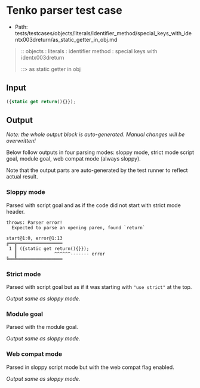 # Tenko parser test case

- Path: tests/testcases/objects/literals/identifier_method/special_keys_with_identx003dreturn/as_static_getter_in_obj.md

> :: objects : literals : identifier method : special keys with identx003dreturn
>
> ::> as static getter in obj

## Input

`````js
({static get return(){}});
`````

## Output

_Note: the whole output block is auto-generated. Manual changes will be overwritten!_

Below follow outputs in four parsing modes: sloppy mode, strict mode script goal, module goal, web compat mode (always sloppy).

Note that the output parts are auto-generated by the test runner to reflect actual result.

### Sloppy mode

Parsed with script goal and as if the code did not start with strict mode header.

`````
throws: Parser error!
  Expected to parse an opening paren, found `return`

start@1:0, error@1:13
╔══╦═════════════════
 1 ║ ({static get return(){}});
   ║              ^^^^^^------- error
╚══╩═════════════════

`````

### Strict mode

Parsed with script goal but as if it was starting with `"use strict"` at the top.

_Output same as sloppy mode._

### Module goal

Parsed with the module goal.

_Output same as sloppy mode._

### Web compat mode

Parsed in sloppy script mode but with the web compat flag enabled.

_Output same as sloppy mode._
